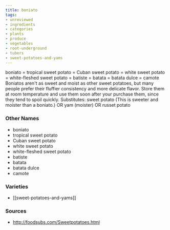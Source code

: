 ```yaml
---
title: boniato
tags:
- unreviewed
- ingredients
- categories
- plants
- produce
- vegetables
- root-underground
- tubers
- sweet-potatoes-and-yams
---
```

boniato = tropical sweet potato = Cuban sweet potato = white sweet potato = white-fleshed sweet potato = batiste = batata = batata dulce = camote Boniatos aren't as sweet and moist as other sweet potatoes, but many people prefer their fluffier consistency and more delicate flavor. Store them at room temperature and use them soon after your purchase them, since they tend to spoil quickly. Substitutes: sweet potato (This is sweeter and moister than a boniato.) OR yam (moister) OR russet potato

### Other Names

* boniato
* tropical sweet potato
* Cuban sweet potato
* white sweet potato
* white-fleshed sweet potato
* batiste
* batata
* batata dulce
* camote

### Varieties

* [[sweet-potatoes-and-yams]]

### Sources
* http://foodsubs.com/Sweetpotatoes.html
